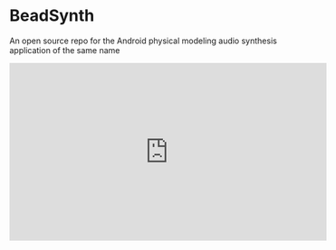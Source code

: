 # BeadSynth
An open source repo for the Android physical modeling audio synthesis application of the same name

<iframe width="560" height="315" src="https://www.youtube.com/embed/jBSmLZuhq2I" frameborder="0" allow="accelerometer; autoplay; encrypted-media; gyroscope; picture-in-picture" allowfullscreen></iframe>
